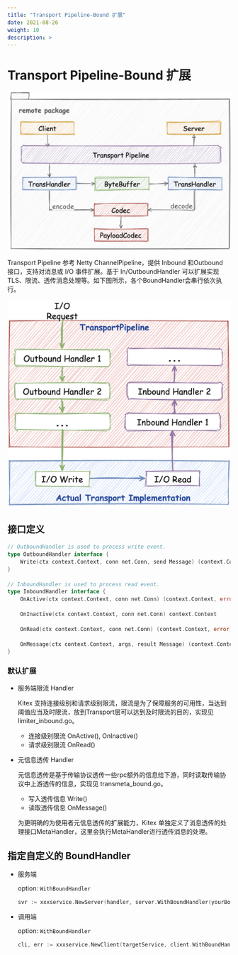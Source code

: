 ```yaml
---
title: "Transport Pipeline-Bound 扩展"
date: 2021-08-26
weight: 10
description: >
---
```


# Transport Pipeline-Bound 扩展

![remote_module](/img/docs/remote_module.png)

Transport Pipeline 参考 Netty ChannelPipeline，提供 Inbound 和Outbound 接口，支持对消息或 I/O 事件扩展。基于 In/OutboundHandler 可以扩展实现 TLS、限流、透传消息处理等。如下图所示，各个BoundHandler会串行依次执行。

![trans_pipeline](/img/docs/trans_pipeline.png)

## 接口定义

```go
// OutboundHandler is used to process write event.
type OutboundHandler interface {
	Write(ctx context.Context, conn net.Conn, send Message) (context.Context, error)
}

// InboundHandler is used to process read event.
type InboundHandler interface {
	OnActive(ctx context.Context, conn net.Conn) (context.Context, error)

	OnInactive(ctx context.Context, conn net.Conn) context.Context

	OnRead(ctx context.Context, conn net.Conn) (context.Context, error)

	OnMessage(ctx context.Context, args, result Message) (context.Context, error)
}
```

### 默认扩展

- 服务端限流 Handler

  Kitex 支持连接级别和请求级别限流，限流是为了保障服务的可用性，当达到阈值应当及时限流，放到Transport层可以达到及时限流的目的，实现见 limiter_inbound.go。
  - 连接级别限流 OnActive(), OnInactive()
  - 请求级别限流 OnRead()

- 元信息透传 Handler

  元信息透传是基于传输协议透传一些rpc额外的信息给下游，同时读取传输协议中上游透传的信息，实现见 transmeta_bound.go。

  - 写入透传信息 Write()
  - 读取透传信息 OnMessage()
  
  为更明确的为使用者元信息透传的扩展能力，Kitex 单独定义了消息透传的处理接口MetaHandler，这里会执行MetaHandler进行透传消息的处理。

## 指定自定义的 BoundHandler

- 服务端

  option: `WithBoundHandler`

  ```go
  svr := xxxservice.NewServer(handler, server.WithBoundHandler(yourBoundHandler))
  ```

- 调用端

  option: `WithBoundHandler`

  ```go
  cli, err := xxxservice.NewClient(targetService, client.WithBoundHandler(yourBoundHandler))
  ```

  

